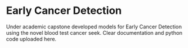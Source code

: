 # Early Cancer Detection

Under academic capstone developed models for Early Cancer Detection using the novel blood test cancer seek. Clear documentation and python code uploaded here.
